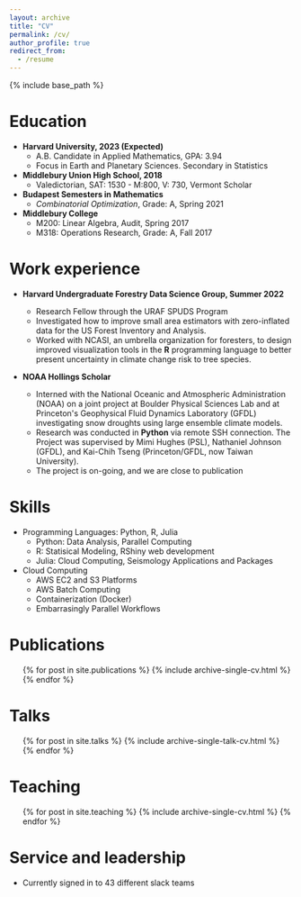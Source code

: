 ```yaml
---
layout: archive
title: "CV"
permalink: /cv/
author_profile: true
redirect_from:
  - /resume
---
```


{% include base_path %}

Education
======
* **Harvard University, 2023 (Expected)**
  * A.B. Candidate in Applied Mathematics, GPA: 3.94
  * Focus in Earth and Planetary Sciences. Secondary in Statistics
* **Middlebury Union High School, 2018**
  * Valedictorian, SAT: 1530 - M:800, V: 730, Vermont Scholar
* **Budapest Semesters in Mathematics**
  * *Combinatorial Optimization*, Grade: A, Spring 2021
* **Middlebury College**
  * M200: Linear Algebra, Audit, Spring 2017
  * M318: Operations Research, Grade: A, Fall 2017


Work experience
======
* **Harvard Undergraduate Forestry Data Science Group, Summer 2022**
  * Research Fellow through the URAF SPUDS Program
  * Investigated how to improve small area estimators with zero-inflated data for the US Forest Inventory and Analysis.
  * Worked with NCASI, an umbrella organization for foresters, to design improved visualization tools in the **R** programming language to better present uncertainty in climate change risk to tree species.


* **NOAA Hollings Scholar**
  * Interned with the National Oceanic and Atmospheric Administration (NOAA) on a joint project at Boulder Physical Sciences Lab and at Princeton's Geophysical Fluid Dynamics Laboratory (GFDL) investigating snow droughts using large ensemble climate models. 
  * Research was conducted in **Python** via remote SSH connection. The Project was supervised by Mimi Hughes (PSL), Nathaniel Johnson (GFDL), and Kai-Chih Tseng (Princeton/GFDL, now Taiwan University).
  * The project is on-going, and we are close to publication
  
Skills
======
* Programming Languages: Python, R, Julia
  * Python: Data Analysis, Parallel Computing
  * R: Statisical Modeling, RShiny web development
  * Julia: Cloud Computing, Seismology Applications and Packages
* Cloud Computing
  * AWS EC2 and S3 Platforms
  * AWS Batch Computing
  * Containerization (Docker)
  * Embarrasingly Parallel Workflows

Publications
======
  <ul>{% for post in site.publications %}
    {% include archive-single-cv.html %}
  {% endfor %}</ul>
  
Talks
======
  <ul>{% for post in site.talks %}
    {% include archive-single-talk-cv.html %}
  {% endfor %}</ul>
  
Teaching
======
  <ul>{% for post in site.teaching %}
    {% include archive-single-cv.html %}
  {% endfor %}</ul>
  
Service and leadership
======
* Currently signed in to 43 different slack teams
